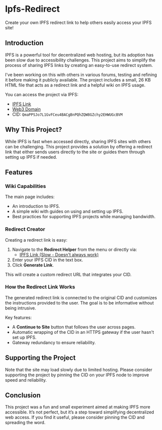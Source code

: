 # Ipfs-Redirect

Create your own IPFS redirect link to help others easily access your IPFS site!

## Introduction

IPFS is a powerful tool for decentralized web hosting, but its adoption has been slow due to accessibility challenges. This project aims to simplify the process of sharing IPFS links by creating an easy-to-use redirect system.

I've been working on this with others in various forums, testing and refining it before making it publicly available. The project includes a small, 26 KB HTML file that acts as a redirect link and a helpful wiki on IPFS usage.

You can access the project via IPFS:
- [IPFS Link](https://ipfs.io/ipfs/QmdHnUw7Hp4ByHCYqGN44SBTP6nYviXiftWAk9Qzni8Nhe)
- [Web3 Domain](https://ipfs-redirect.unstoppable/)
- CID: `QmaPPSJo7L1GvFCeu4BACgBnPQhZQW8GZchy2EHWUGcBVM`

## Why This Project?

While IPFS is fast when accessed directly, sharing IPFS sites with others can be challenging. This project provides a solution by offering a redirect link that either sends users directly to the site or guides them through setting up IPFS if needed.

## Features

### Wiki Capabilities

The main page includes:
- An introduction to IPFS.
- A simple wiki with guides on using and setting up IPFS.
- Best practices for supporting IPFS projects while managing bandwidth.

### Redirect Creator

Creating a redirect link is easy:
1. Navigate to the **Redirect Helper** from the menu or directly via:
   - [IPFS Link (Slow - Doesn't always work)](https://ipfs.io/ipfs/QmdHnUw7Hp4ByHCYqGN44SBTP6nYviXiftWAk9Qzni8Nhe/?page=redirect_helper)
2. Enter your IPFS CID in the text box.
3. Click **Generate Link**.

This will create a custom redirect URL that integrates your CID.

### How the Redirect Link Works

The generated redirect link is connected to the original CID and customizes the instructions provided to the user. The goal is to be informative without being intrusive.

Key features:
- A **Continue to Site** button that follows the user across pages.
- Automatic wrapping of the CID in an HTTPS gateway if the user hasn't set up IPFS.
- Gateway redundancy to ensure reliability.

## Supporting the Project

Note that the site may load slowly due to limited hosting. Please consider supporting the project by pinning the CID on your IPFS node to improve speed and reliability.

## Conclusion

This project was a fun and small experiment aimed at making IPFS more accessible. It’s not perfect, but it’s a step toward simplifying decentralized web access. If you find it useful, please consider pinning the CID and spreading the word.

